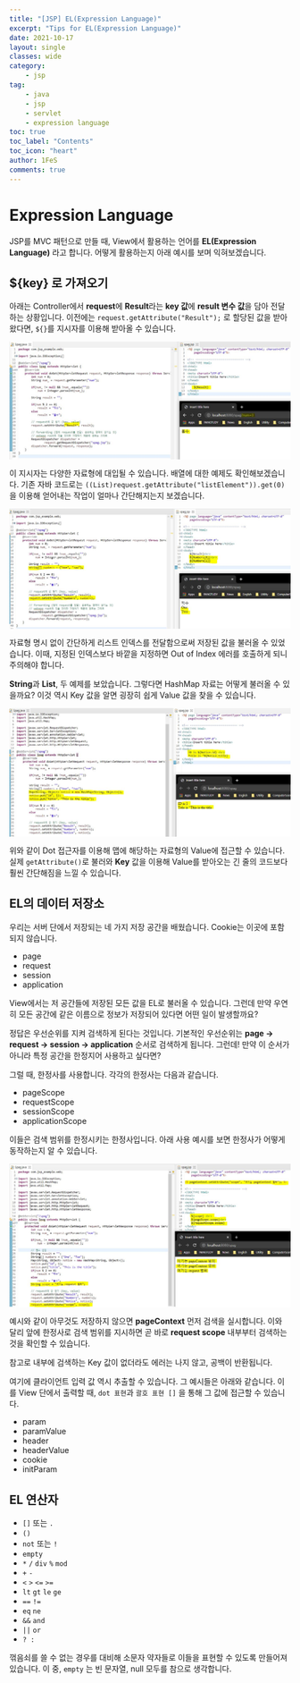 ```yaml
---
title: "[JSP] EL(Expression Language)"
excerpt: "Tips for EL(Expression Language)"
date: 2021-10-17
layout: single
classes: wide
category:
    - jsp
tag:
    - java
    - jsp
    - servlet
    - expression language
toc: true
toc_label: "Contents"
toc_icon: "heart"
author: 1FeS
comments: true
---
```


# Expression Language

JSP를 MVC 패턴으로 만들 때, View에서 활용하는 언어를 **EL(Expression Language)** 라고 합니다. 어떻게 활용하는지 아래 예시를 보며 익혀보겠습니다.

## ${key} 로 가져오기

아래는 Controller에서 **request**에 **Result**라는 **key 값**에 **result 변수 값**을 담아 전달하는 상황입니다. 이전에는 `request.getAttribute("Result");` 로 할당된 값을 받아왔다면, `${}`를 지시자를 이용해 받아올 수 있습니다.

<img src="/_img/2021-10-17/el_result.jpg" style="margin: auto; display:block;">

이 지시자는 다양한 자료형에 대입될 수 있습니다. 배열에 대한 예제도 확인해보겠습니다. 기존 자바 코드로는 `((List)request.getAttribute("listElement")).get(0)` 을 이용해 얻어내는 작업이 얼마나 간단해지는지 보겠습니다.

<img src="/_img/2021-10-17/el_numbers.jpg" style="margin: auto; display:block;">

자료형 명시 없이 간단하게 리스트 인덱스를 전달함으로써 저장된 값을 불러올 수 있었습니다. 이때, 지정된 인덱스보다 바깥을 지정하면 Out of Index 에러를 호출하게 되니 주의해야 합니다.

**String**과 **List**, 두 예제를 보았습니다. 그렇다면 HashMap 자료는 어떻게 불러올 수 있을까요? 이것 역시 Key 값을 알면 굉장히 쉽게 Value 값을 찾을 수 있습니다.

<img src="/_img/2021-10-17/el_map.jpg" style="margin: auto; display:block;">

위와 같이 Dot 접근자를 이용해 맵에 해당하는 자료형의 Value에 접근할 수 있습니다. 실제 `getAttribute()`로 불러와 **Key** 값을 이용해 Value를 받아오는 긴 줄의 코드보다 훨씬 간단해짐을 느낄 수 있습니다.

## EL의 데이터 저장소

우리는 서버 단에서 저장되는 네 가지 저장 공간을 배웠습니다. Cookie는 이곳에 포함되지 않습니다.

- page
- request
- session
- application

View에서는 저 공간들에 저장된 모든 값을 EL로 불러올 수 있습니다. 그런데 만약 우연히 모든 공간에 같은 이름으로 정보가 저장되어 있다면 어떤 일이 발생할까요?

정답은 우선순위를 지켜 검색하게 된다는 것입니다. 기본적인 우선순위는 **page → request → session → application** 순서로 검색하게 됩니다. 그런데! 만약 이 순서가 아니라 특정 공간을 한정지어 사용하고 싶다면?

그럴 때, 한정사를 사용합니다. 각각의 한정사는 다음과 같습니다.

- pageScope
- requestScope
- sessionScope
- applicationScope

이들은 검색 범위를 한정시키는 한정사입니다. 아래 사용 예시를 보면 한정사가 어떻게 동작하는지 알 수 있습니다.

<img src="/_img/2021-10-17/el_scope.jpg" style="margin: auto; display:block;">

예시와 같이 아무것도 저장하지 않으면 **pageContext** 먼저 검색을 실시합니다. 이와 달리 앞에 한정사로 검색 범위를 지시하면 곧 바로 **request scope** 내부부터 검색하는 것을 확인할 수 있습니다.

참고로 내부에 검색하는 Key 값이 없더라도 에러는 나지 않고, 공백이 반환됩니다.

여기에 클라이언트 입력 값 역시 추출할 수 있습니다. 그 예시들은 아래와 같습니다. 이를 View 단에서 출력할 때, `dot 표현`과 `괄호 표현 []` 을 통해 그 값에 접근할 수 있습니다. 

- param
- paramValue
- header
- headerValue
- cookie
- initParam

## EL 연산자

- `[]` 또는 `.`
- `()`
- `not` 또는 `!`
- `empty`
- `*` `/` `div` `%` `mod`
- `+` `-`
- `<` `>` `<=` `>=`
- `lt` `gt` `le` `ge`
- `==` `!=`
- `eq` `ne`
- `&&` `and`
- `||` `or`
- `? :`

꺾음쇠를 쓸 수 없는 경우를 대비해 소문자 약자들로 이들을 표현할 수 있도록 만들어져 있습니다. 이 중, `empty` 는 빈 문자열, null 모두를 참으로 생각합니다.